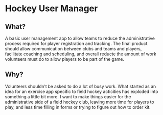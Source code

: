 # Hockey User Manager

## What?
A basic user management app to allow teams to reduce the administrative process
required for player registration and tracking. The final product should allow
communication between clubs and teams and players, facilitate coaching and
scheduling, and overall reducte the amount of work volunteers must do to allow
players to be part of the game.

## Why?
Volunteers shouldn't be asked to do a lot of busy work. What started as an idea
for an exercise app specific to field hockey acticities has exploded into
something a little bit more. I want to make things easier for the administrative
side of a field hockey club, leaving more time for players to play, and less
time filling in forms or trying to figure out how to order kit.

